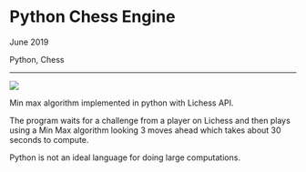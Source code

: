 # Python Chess Engine

June 2019

Python, Chess

---

![](/assets/images/fallback.png)

Min max algorithm implemented in python with Lichess API.

The program waits for a challenge from a player on Lichess and then plays using a Min Max algorithm looking 3 moves ahead which takes about 30 seconds to compute.

Python is not an ideal language for doing large computations.
